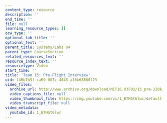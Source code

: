 ```yaml
---
content_type: resource
description: ''
end_time: ''
file: null
learning_resource_types: []
ocw_type: ''
optional_tab_title: ''
optional_text: ''
parent_title: Systems/Labs 04
parent_type: CourseSection
related_resources_text: ''
resource_index_text: ''
resourcetype: Video
start_time: ''
title: 'Team 15: Pre-Flight Interview'
uid: 146b7b5f-ca69-087c-4843-a16b68860f23
video_files:
  archive_url: http://www.archive.org/download/MIT16.03F03/15_pre-220k.mp4
  video_captions_file: null
  video_thumbnail_file: https://img.youtube.com/vi/1_BTHGt6lwc/default.jpg
  video_transcript_file: null
video_metadata:
  youtube_id: 1_BTHGt6lwc
---
```


